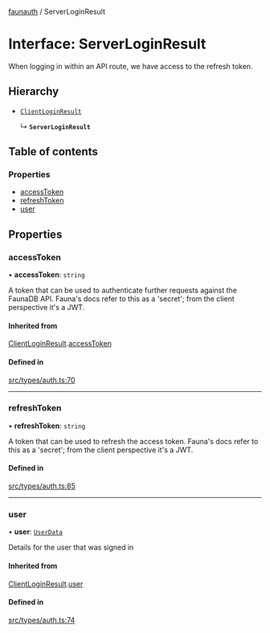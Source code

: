 [faunauth](../index.md) / ServerLoginResult

# Interface: ServerLoginResult

When logging in within an API route, we have access to the refresh token.

## Hierarchy

- [`ClientLoginResult`](ClientLoginResult.md)

  ↳ **`ServerLoginResult`**

## Table of contents

### Properties

- [accessToken](ServerLoginResult.md#accesstoken)
- [refreshToken](ServerLoginResult.md#refreshtoken)
- [user](ServerLoginResult.md#user)

## Properties

### accessToken

• **accessToken**: `string`

A token that can be used to authenticate further requests against the FaunaDB API. Fauna's
docs refer to this as a 'secret'; from the client perspective it's a JWT.

#### Inherited from

[ClientLoginResult](ClientLoginResult.md).[accessToken](ClientLoginResult.md#accesstoken)

#### Defined in

[src/types/auth.ts:70](https://github.com/alexnitta/faunauth/blob/7e6e39b/src/types/auth.ts#L70)

___

### refreshToken

• **refreshToken**: `string`

A token that can be used to refresh the access token. Fauna's docs refer to this as a
'secret'; from the client perspective it's a JWT.

#### Defined in

[src/types/auth.ts:85](https://github.com/alexnitta/faunauth/blob/7e6e39b/src/types/auth.ts#L85)

___

### user

• **user**: [`UserData`](UserData.md)

Details for the user that was signed in

#### Inherited from

[ClientLoginResult](ClientLoginResult.md).[user](ClientLoginResult.md#user)

#### Defined in

[src/types/auth.ts:74](https://github.com/alexnitta/faunauth/blob/7e6e39b/src/types/auth.ts#L74)
